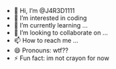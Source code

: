 - 👋 Hi, I’m @J4R3D1111
- 👀 I’m interested in coding
- 🌱 I’m currently learning ...
- 💞️ I’m looking to collaborate on ...
- 📫 How to reach me ...
- 😄 Pronouns: wtf??
- ⚡ Fun fact: im not crayon for now

<!---
J4R3D1111/J4R3D1111 is a ✨ special ✨ repository because its `README.md` (this file) appears on your GitHub profile.
You can click the Preview link to take a look at your changes.
--->
